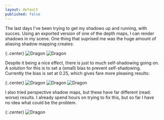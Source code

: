 ```yaml
---
layout: default
published: false
---
```


The last days I've been trying to get my shadows up and running, with succes. Using an exported version of one of the depth maps, I can render shadows in my scene. One thing that suprised me was the huge amount of aliasing shadow mapping creates:

{:.center}
![Dragon](http://www.xaviert.be/uploads/2009/10/Dragon5.png)
![Dragon](http://www.xaviert.be/uploads/2009/10/Dragon6.png)

Despite it being a nice effect, there is just to much self-shadowing going on. A solution for this is to set a (small) bias to prevent self-shadowing. Currently the bias is set at 0.25, which gives fare more pleasing results:

{:.center}
![Dragon](http://www.xaviert.be/uploads/2009/10/Dragon7.png)
![Dragon](http://www.xaviert.be/uploads/2009/10/Dragon8.png)
![Dragon](http://www.xaviert.be/uploads/2009/10/Dragon9.png)

I also tried perspective shadow maps, but these have far different (read: worse) results. I already spend hours on trying to fix this, but so far I have no idea what could be the problem.

{:.center}
![Dragon](http://www.xaviert.be/uploads/2009/10/Dragon10.png)